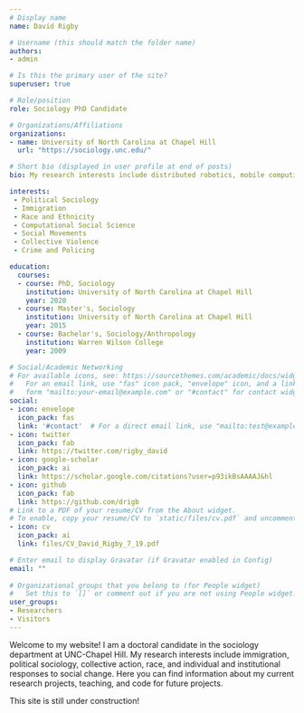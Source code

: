 ```yaml
---
# Display name
name: David Rigby

# Username (this should match the folder name)
authors:
- admin

# Is this the primary user of the site?
superuser: true

# Role/position
role: Sociology PhD Candidate

# Organizations/Affiliations
organizations:
- name: University of North Carolina at Chapel Hill
  url: "https://sociology.unc.edu/"

# Short bio (displayed in user profile at end of posts)
bio: My research interests include distributed robotics, mobile computing and programmable matter.

interests:
 - Political Sociology
 - Immigration
 - Race and Ethnicity
 - Computational Social Science
 - Social Movements
 - Collective Violence
 - Crime and Policing

education:
  courses:
  - course: PhD, Sociology
    institution: University of North Carolina at Chapel Hill
    year: 2020
  - course: Master's, Sociology
    institution: University of North Carolina at Chapel Hill
    year: 2015
  - course: Bachelor's, Sociology/Anthropology
    institution: Warren Wilson College
    year: 2009

# Social/Academic Networking
# For available icons, see: https://sourcethemes.com/academic/docs/widgets/#icons
#   For an email link, use "fas" icon pack, "envelope" icon, and a link in the
#   form "mailto:your-email@example.com" or "#contact" for contact widget.
social:
- icon: envelope
  icon_pack: fas
  link: '#contact'  # For a direct email link, use "mailto:test@example.org".
- icon: twitter
  icon_pack: fab
  link: https://twitter.com/rigby_david
- icon: google-scholar
  icon_pack: ai
  link: https://scholar.google.com/citations?user=p93ikBsAAAAJ&hl
- icon: github
  icon_pack: fab
  link: https://github.com/drigb
# Link to a PDF of your resume/CV from the About widget.
# To enable, copy your resume/CV to `static/files/cv.pdf` and uncomment the lines below.  
- icon: cv
  icon_pack: ai
  link: files/CV_David_Rigby_7_19.pdf

# Enter email to display Gravatar (if Gravatar enabled in Config)
email: ""
  
# Organizational groups that you belong to (for People widget)
#   Set this to `[]` or comment out if you are not using People widget.  
user_groups:
- Researchers
- Visitors
---
```


Welcome to my website! I am a doctoral candidate in the sociology department at UNC-Chapel Hill. My research interests include immigration, political sociology, collective action, race, and individual and institutional responses to social change. Here you can find information about my current research projects, teaching, and code for future projects. 

This site is still under construction!
